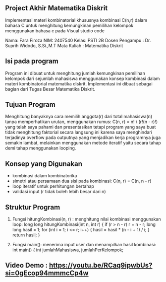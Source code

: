 ## Project Akhir Matematika Diskrit
Implementasi materi kombinatorial khususnya kombinasi  C(n,r) dalam bahasa C untuk menghitung kemungkinan pemilihan kelompok menggunakan bahasa c pada Visual studio code

Nama: Fara Firoza
NIM: 2407540
Kelas: PSTI 2B
Dosen Pengampu : Dr. Suprih Widodo, S.Si.,M.T
Mata Kuliah : Matematika Diskrit

## Isi pada program
Program ini dibuat untuk menghitung jumlah kemungkinan pemilihan kelompok dari sejumlah mahasiswa menggunakan konsep kombinasi dalam materi kombinatorial matematika diskrit. Implementasi ini dibuat sebagai bagian dari Tugas Besar Matematika Diskrit.

## Tujuan Program
Menghitung banyaknya cara memilih anggota(r) dari total mahasiswa(n) tanpa memperhatikan urutan, menggunakan rumus: C(n, r) = n! / (r!(n - r)!) yang telah saya pahami dan presentasikan tetapi program yang saya buat tidak menghitung faktorial secara langsung ini karena saya menghindari terjadinya overflow pada outputnya yang menjadikan kerja programnya juga semakin lambat, melainkan menggunakan metode iteratif yaitu secara tahap demi tahap menggunakan looping.

## Konsep yang Digunakan
- kombinasi dalam kombinatorika
- simetri atau persamaan dua sisi pada kombinasi: C(n, r) = C(n, n - r)
- loop iteratif untuk perhitungan bertahap
- validasi input (r tidak boleh lebih besar dari n)

## Struktur Program
1. Fungsi hitungKombinasi(n, r) : menghitung nilai kombinasi menggunakan loop:
   long long hitungKombinasi(int n, int r) {
    if (r > n - r) r = n - r;
    long long hasil = 1;
    for (int i = 1; i <= r; i++) {
        hasil = hasil * (n - i + 1) / i;
    }
    return hasil;
}

2. Fungsi main(): menerima input user dan menampilkan hasil kombinasi:
   int main() {
   int jumlahMahasiswa, jumlahPerKelompok;

## Video Demo : https://youtu.be/RCaq9ipwbUs?si=0gEcop94mmmcCp4w
